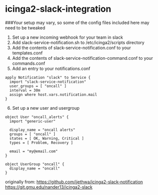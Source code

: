 # icinga2-slack-integration

###Your setup may vary, so some of the config files included here may need to be tweaked

1. Set up a new incoming webhook for your team in slack
2. Add slack-service-notification.sh to /etc/icinga2/scripts directory
3. Add the contents of slack-service-notification.conf to your templates.conf
4. Add the contents of slack-service-notification-command.conf to your commands.conf 
5. Add an entry to your notifications.conf
```
apply Notification "slack" to Service {
  import "slack-service-notification"
  user_groups = [ "oncall" ]
  interval = 30m
  assign where host.vars.notification.mail
}
```
6. Set up a new user and usergroup
```
object User "oncall_alerts" {
  import "generic-user"

  display_name = "oncall alerts"
  groups = [ "oncall" ]
  states = [ OK, Warning, Critical ]
  types = [ Problem, Recovery ]

  email = "my@email.com"
}

object UserGroup "oncall" {
  display_name = "oncall"
}
```

originally from:
https://github.com/jjethwa/icinga2-slack-notification
https://git.gmu.edu/nander13/icinga2-slack
